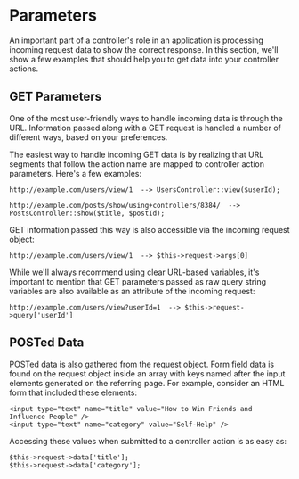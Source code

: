 # Parameters

An important part of a controller's role in an application is processing incoming request data to show the correct response. In this section, we'll show a few examples that should help you to get data into your controller actions.

## GET Parameters

One of the most user-friendly ways to handle incoming data is through the URL. Information passed along with a GET request is handled a number of different ways, based on your preferences.

The easiest way to handle incoming GET data is by realizing that URL segments that follow the action name are mapped to controller action parameters. Here's a few examples:

```
http://example.com/users/view/1  --> UsersController::view($userId);

http://example.com/posts/show/using+controllers/8384/  -->  PostsController::show($title, $postId);
```

GET information passed this way is also accessible via the incoming request object:

```
http://example.com/users/view/1  --> $this->request->args[0]
```

While we'll always recommend using clear URL-based variables, it's important to mention that GET parameters passed as raw query string variables are also available as an attribute of the incoming request:

```
http://example.com/users/view?userId=1  --> $this->request->query['userId']
```

## POSTed Data

POSTed data is also gathered from the request object. Form field data is found on the request object inside an array with keys named after the input elements generated on the referring page. For example, consider an HTML form that included these elements:

```
<input type="text" name="title" value="How to Win Friends and Influence People" />
<input type="text" name="category" value="Self-Help" />
```

Accessing these values when submitted to a controller action is as easy as:

```
$this->request->data['title'];
$this->request->data['category'];
```

